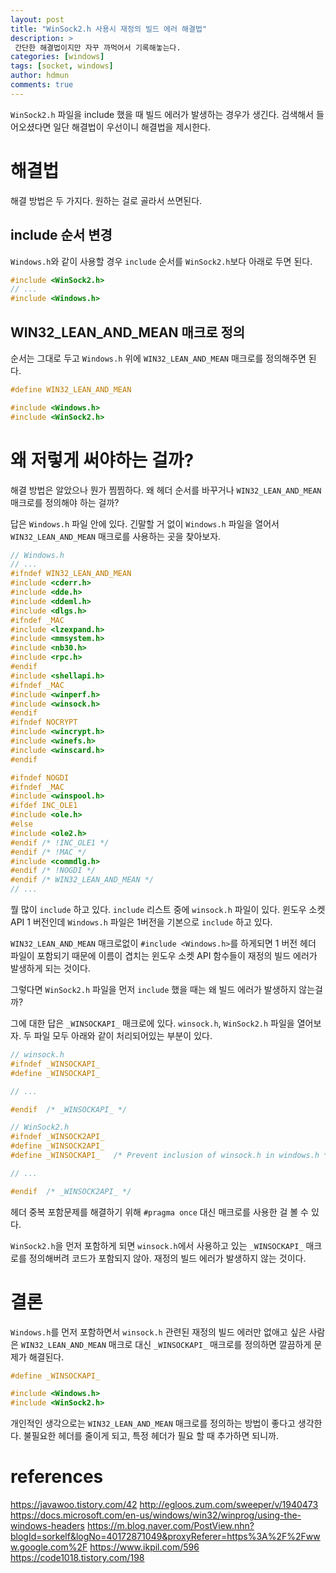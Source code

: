 ```yaml
---
layout: post
title: "WinSock2.h 사용시 재정의 빌드 에러 해결법"
description: >
 간단한 해결법이지만 자꾸 까먹어서 기록해놓는다.
categories: [windows]
tags: [socket, windows]
author: hdmun
comments: true
---
```


`WinSock2.h` 파일을 include 했을 때 빌드 에러가 발생하는 경우가 생긴다. 검색해서 들어오셨다면 일단 해결법이 우선이니 해결법을 제시한다.

# 해결법

해결 방법은 두 가지다. 원하는 걸로 골라서 쓰면된다.

## include 순서 변경

`Windows.h`와 같이 사용할 경우 `include` 순서를 `WinSock2.h`보다 아래로 두면 된다.

~~~cpp
#include <WinSock2.h>
// ...
#include <Windows.h>
~~~

## WIN32_LEAN_AND_MEAN 매크로 정의

순서는 그대로 두고 `Windows.h` 위에 `WIN32_LEAN_AND_MEAN` 매크로를 정의해주면 된다.

~~~cpp
#define WIN32_LEAN_AND_MEAN

#include <Windows.h>
#include <WinSock2.h>
~~~


# 왜 저렇게 써야하는 걸까?

해결 방법은 알았으나 뭔가 찜찜하다. 왜 헤더 순서를 바꾸거나 `WIN32_LEAN_AND_MEAN` 매크로를 정의해야 하는 걸까?

답은 `Windows.h` 파일 안에 있다. 긴말할 거 없이 `Windows.h` 파일을 열어서 `WIN32_LEAN_AND_MEAN` 매크로를 사용하는 곳을 찾아보자.

~~~cpp
// Windows.h
// ...
#ifndef WIN32_LEAN_AND_MEAN
#include <cderr.h>
#include <dde.h>
#include <ddeml.h>
#include <dlgs.h>
#ifndef _MAC
#include <lzexpand.h>
#include <mmsystem.h>
#include <nb30.h>
#include <rpc.h>
#endif
#include <shellapi.h>
#ifndef _MAC
#include <winperf.h>
#include <winsock.h>
#endif
#ifndef NOCRYPT
#include <wincrypt.h>
#include <winefs.h>
#include <winscard.h>
#endif

#ifndef NOGDI
#ifndef _MAC
#include <winspool.h>
#ifdef INC_OLE1
#include <ole.h>
#else
#include <ole2.h>
#endif /* !INC_OLE1 */
#endif /* !MAC */
#include <commdlg.h>
#endif /* !NOGDI */
#endif /* WIN32_LEAN_AND_MEAN */
// ...
~~~

뭘 많이 `include` 하고 있다. `include` 리스트 중에 `winsock.h` 파일이 있다. 윈도우 소켓 API 1 버전인데 `Windows.h` 파일은 1버전을 기본으로 `include` 하고 있다.

`WIN32_LEAN_AND_MEAN` 매크로없이 `#include <Windows.h>`를 하게되면 1 버전 헤더 파일이 포함되기 때문에 이름이 겹치는 윈도우 소켓 API 함수들이 재정의 빌드 에러가 발생하게 되는 것이다.

그렇다면 `WinSock2.h` 파일을 먼저 `include` 했을 때는 왜 빌드 에러가 발생하지 않는걸까?

그에 대한 답은 `_WINSOCKAPI_` 매크로에 있다. `winsock.h`, `WinSock2.h` 파일을 열어보자. 두 파일 모두 아래와 같이 처리되어있는 부분이 있다.

~~~cpp
// winsock.h
#ifndef _WINSOCKAPI_
#define _WINSOCKAPI_

// ...

#endif  /* _WINSOCKAPI_ */
~~~

~~~cpp
// WinSock2.h
#ifndef _WINSOCK2API_
#define _WINSOCK2API_
#define _WINSOCKAPI_   /* Prevent inclusion of winsock.h in windows.h */

// ...

#endif  /* _WINSOCK2API_ */
~~~

헤더 중복 포함문제를 해결하기 위해 `#pragma once` 대신 매크로를 사용한 걸 볼 수 있다.

`WinSock2.h`을 먼저 포함하게 되면 `winsock.h`에서 사용하고 있는 `_WINSOCKAPI_` 매크로를 정의해버려 코드가 포함되지 않아. 재정의 빌드 에러가 발생하지 않는 것이다.


# 결론

`Windows.h`를 먼저 포함하면서 `winsock.h` 관련된 재정의 빌드 에러만 없애고 싶은 사람은 `WIN32_LEAN_AND_MEAN` 매크로 대신 `_WINSOCKAPI_` 매크로를 정의하면 깔끔하게 문제가 해결된다.

~~~cpp
#define _WINSOCKAPI_

#include <Windows.h>
#include <WinSock2.h>
~~~

개인적인 생각으로는 `WIN32_LEAN_AND_MEAN` 매크로를 정의하는 방법이 좋다고 생각한다. 불필요한 헤더를 줄이게 되고, 특정 헤더가 필요 할 때 추가하면 되니까.

# references

https://javawoo.tistory.com/42
http://egloos.zum.com/sweeper/v/1940473
https://docs.microsoft.com/en-us/windows/win32/winprog/using-the-windows-headers
https://m.blog.naver.com/PostView.nhn?blogId=sorkelf&logNo=40172871049&proxyReferer=https%3A%2F%2Fwww.google.com%2F
https://www.ikpil.com/596
https://code1018.tistory.com/198
